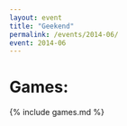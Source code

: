```yaml
---
layout: event
title: "Geekend"
permalink: /events/2014-06/
event: 2014-06
---
```


# Games:
{% include games.md %}
